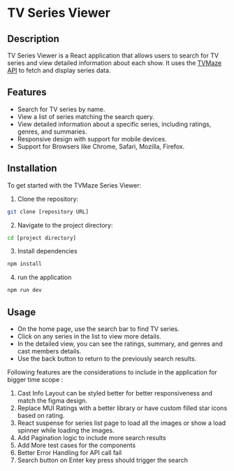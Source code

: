 # TV Series Viewer
## Description
TV Series Viewer is a React application that allows users to search for TV series and view detailed information about each show. It uses the [TVMaze API](https://api.tvmaze.com/) to fetch and display series data. 

 ## Features
* Search for TV series by name.
* View a list of series matching the search query.
* View detailed information about a specific series, including ratings, genres, and summaries.
* Responsive design with support for mobile devices.
* Support for Browsers like Chrome, Safari, Mozilla, Firefox.

## Installation
To get started with the TVMaze Series Viewer:

1. Clone the repository:
```bash
git clone [repository URL]
```
2. Navigate to the project directory:
```bash
cd [project directory]
```
3. Install dependencies
```bash
npm install
```
4. run the application
```bash
npm run dev
```

## Usage
* On the home page, use the search bar to find TV series.
* Click on any series in the list to view more details.
* In the detailed view, you can see the ratings, summary, and genres and cast members details.
* Use the back button to return to the previously search results.

Following features are the considerations to include in the application for bigger time scope : 
1. Cast Info Layout can be styled better for better responsiveness and match the figma design.
2. Replace MUI Ratings with a better library or have custom filled star icons based on rating.
3. React suspense for series list page to load all the images or show a load spinner while loading the images.
4. Add Pagination logic to include more search results
5. Add More test cases for the components
6. Better Error Handling for API call fail 
7. Search button on Enter key press should trigger the search